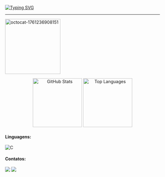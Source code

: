 [![Typing SVG](https://readme-typing-svg.herokuapp.com/?color=D0B0FF&size=35&center=true&vCenter=true&width=1000&lines=Olá,+meu+nome+é+Luiza+Marcelino+:%29)](https://git.io/typing-svg)

---
<img width="180" height="180" alt="octocat-1761236908151" src="https://github.com/user-attachments/assets/81365f52-016c-4d82-bddd-37a02d2debb8" />
<p align="center">
  <img height="160em" src="https://github-readme-stats.vercel.app/api?username=luizamarcelino&show_icons=true&theme=tokyonight&count_private=true&title_color=ff79c6&icon_color=ff79c6&text_color=f8f8f2&bg_color=0d1117" alt="GitHub Stats"/>
  <img height="160em" src="https://github-readme-stats.vercel.app/api/top-langs/?username=luizamarcelino&layout=compact&theme=tokyonight&title_color=bd93f9&text_color=f8f8f2&bg_color=0d1117" alt="Top Languages"/>
</p>

#### Linguagens:
![C](https://img.shields.io/badge/C-007ACC?style=for-the-badge&logo=C&logoColor=white)&nbsp;
#### Contatos:
<a href = "mailto:luiza.santos81281@alunos.ufersa.edu.br"> <img src="https://img.shields.io/badge/Gmail-D14836?style=for-the-badge&logo=gmail&logoColor=white" target="_blank"></a>
<a href = "https://www.linkedin.com/in/luiza-marcelino-b60180356"> <img src="https://img.shields.io/badge/linkedin-%230077B5.svg?style=for-the-badge&logo=linkedin&logoColor=white" target="_blank">

